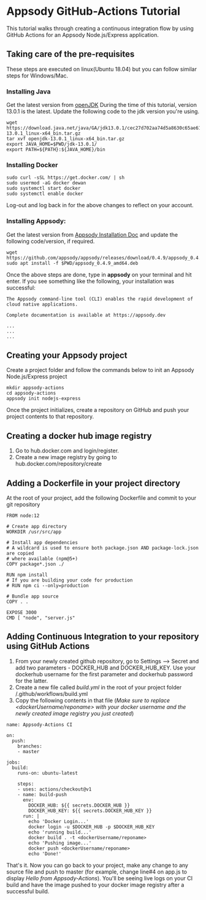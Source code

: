 # Appsody GitHub-Actions Tutorial
This tutorial walks through creating a continuous integration flow by using GitHub Actions for an Appsody Node.js/Express application. 

## Taking care of the pre-requisites

These steps are executed on linux(Ubuntu 18.04) but you can follow similar steps for Windows/Mac.

### Installing Java

Get the latest version from [openJDK](https://jdk.java.net)
During the time of this tutorial, version 13.0.1 is the latest. Update the following code to the jdk version you're using.

```
wget https://download.java.net/java/GA/jdk13.0.1/cec27d702aa74d5a8630c65ae61e4305/9/GPL/openjdk-13.0.1_linux-x64_bin.tar.gz
tar xvf openjdk-13.0.1_linux-x64_bin.tar.gz
export JAVA_HOME=$PWD/jdk-13.0.1/
export PATH=${PATH}:${JAVA_HOME}/bin
```

### Installing Docker

```
sudo curl -sSL https://get.docker.com/ | sh
sudo usermod -aG docker dewan
sudo systemctl start docker
sudo systemctl enable docker
```
Log-out and log back in for the above changes to reflect on your account.

### Installing Appsody:

Get the latest version from [Appsody Installation Doc](https://appsody.dev/docs/getting-started/installation/) and update the following code/version, if required.
```
wget https://github.com/appsody/appsody/releases/download/0.4.9/appsody_0.4.9_amd64.deb
sudo apt install -f $PWD/appsody_0.4.9_amd64.deb
```
Once the above steps are done, type in **appsody** on your terminal and hit enter. If you see something like the following, your installation was successful:
```
The Appsody command-line tool (CLI) enables the rapid development of cloud native applications.

Complete documentation is available at https://appsody.dev

...
...
...
```

## Creating your Appsody project

Create a project folder and follow the commands below to init an Appsody Node.js/Express project

```
mkdir appsody-actions
cd appsody-actions
appsody init nodejs-express
```
Once the project initializes, create a repository on GitHub and push your project contents to that repository.

## Creating a docker hub image registry

1. Go to hub.docker.com and login/register.
2. Create a new image registry by going to hub.docker.com/repository/create

## Adding a Dockerfile in your project directory

At the root of your project, add the following Dockerfile and commit to your git repository

```
FROM node:12

# Create app directory
WORKDIR /usr/src/app

# Install app dependencies
# A wildcard is used to ensure both package.json AND package-lock.json are copied
# where available (npm@5+)
COPY package*.json ./

RUN npm install
# If you are building your code for production
# RUN npm ci --only=production

# Bundle app source
COPY . .

EXPOSE 3000
CMD [ "node", "server.js" 
```

## Adding Continuous Integration to your repository using GitHub Actions

1. From your newly created github repository, go to Settings --> Secret and add two parameters - DOCKER_HUB and DOCKER_HUB_KEY. Use your dockerhub username for the first parameter and dockerhub password for the latter.
2. Create a new file called *build.yml* in the root of your project folder /.github/workflows/build.yml
3. Copy the following contents in that file (*Make sure to replace <dockerUsername/reponame> with your docker username and the newly created image registry you just created*)
```
name: Appsody-Actions CI

on:
  push:
    branches:
    - master

jobs:
  build:
    runs-on: ubuntu-latest

    steps:
    - uses: actions/checkout@v1
    - name: build-push
      env:
        DOCKER_HUB: ${{ secrets.DOCKER_HUB }}
        DOCKER_HUB_KEY: ${{ secrets.DOCKER_HUB_KEY }}
      run: |
        echo 'Docker Login...'
        docker login -u $DOCKER_HUB -p $DOCKER_HUB_KEY
        echo 'running build...'
        docker build . -t <dockerUsername/reponame>
        echo 'Pushing image...'
        docker push <dockerUsername/reponame>
        echo 'Done!'
```       

That's it. Now you can go back to your project, make any change to any source file and push to master (for example, change line#4 on app.js to display *Hello from Appsody-Actions*). You'll be seeing live logs on your CI build and have the image pushed to your docker image registry after a successful build.
